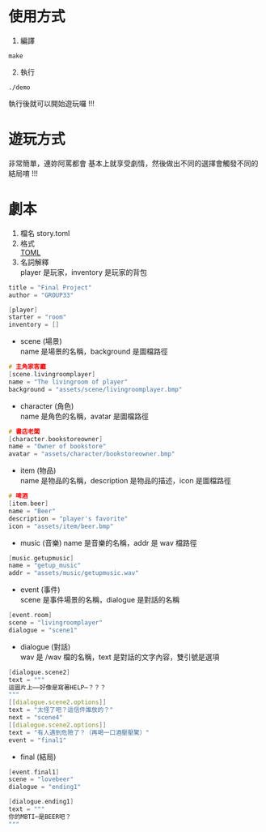 # 使用方式
1. 編譯
```
make
```
2. 執行
```
./demo
```
執行後就可以開始遊玩囉 !!!  

# 遊玩方式
非常簡單，連妳阿罵都會
基本上就享受劇情，然後做出不同的選擇會觸發不同的結局唷 !!!

# 劇本
1. 檔名
   story.toml
3. 格式  
   [TOML](https://toml.io/en/)
4. 名詞解釋  
player 是玩家，inventory 是玩家的背包
```c
title = "Final Project"
author = "GROUP33"

[player]
starter = "room"
inventory = []
```
- scene (場景)  
  name 是場景的名稱，background 是圖檔路徑
```c
# 主角家客廳
[scene.livingroomplayer]
name = "The livingroom of player"
background = "assets/scene/livingroomplayer.bmp"
```
- character  (角色)  
  name 是角色的名稱，avatar 是圖檔路徑
```c
# 書店老闆
[character.bookstoreowner]
name = "Owner of bookstore"
avatar = "assets/character/bookstoreowner.bmp"
```
- item  (物品)  
  name 是物品的名稱，description 是物品的描述，icon 是圖檔路徑
```c
# 啤酒
[item.beer]
name = "Beer"
description = "player's favorite"
icon = "assets/item/beer.bmp"
```
- music  (音樂)
  name 是音樂的名稱，addr 是 wav 檔路徑
```c
[music.getupmusic]
name = "getup_music"
addr = "assets/music/getupmusic.wav"
```
- event  (事件)  
  scene 是事件場景的名稱，dialogue 是對話的名稱
```c
[event.room]
scene = "livingroomplayer"
dialogue = "scene1"
```
- dialogue  (對話)  
  wav 是 /wav 檔的名稱，text 是對話的文字內容，雙引號是選項
```c
[dialogue.scene2]
text = """
這圖片上⋯⋯好像是寫著HELP⋯？？？
"""
[[dialogue.scene2.options]]
text = "太怪了吧？這信件誰放的？"
next = "scene4"
[[dialogue.scene2.options]]
text = "有人遇到危險了？（再喝一口酒壓壓驚）"
event = "final1"
```
- final  (結局)
```c
[event.final1]
scene = "lovebeer"
dialogue = "ending1"

[dialogue.ending1]
text = """
你的MBTI⋯是BEER吧？
"""
```

